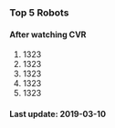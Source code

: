 ### Top 5 Robots
#### After watching CVR

1. 1323
2. 1323
3. 1323
4. 1323
5. 1323

#### Last update: 2019-03-10
